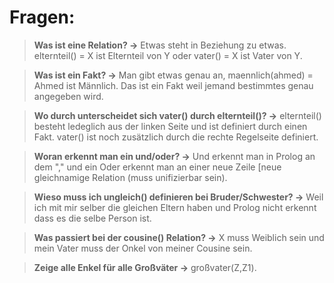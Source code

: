 # Fragen:

> **Was ist eine Relation? ->** Etwas steht in Beziehung zu etwas. elternteil() = X ist Elternteil von Y oder vater() = X ist Vater von Y.

> **Was ist ein Fakt? ->** Man gibt etwas genau an, maennlich(ahmed) = Ahmed ist Männlich. Das ist ein Fakt weil jemand bestimmtes genau angegeben wird.

> **Wo durch unterscheidet sich vater() durch elternteil()? ->** elternteil() besteht ledeglich aus der linken Seite und ist definiert durch einen Fakt. vater() ist noch zusätzlich durch die rechte Regelseite definiert.

> **Woran erkennt man ein und/oder? ->** Und erkennt man in Prolog an dem "," und ein Oder erkennt man an einer neue Zeile [neue gleichnamige Relation (muss unifizierbar sein).

> **Wieso muss ich ungleich() definieren bei Bruder/Schwester? ->** Weil ich mit mir selber die gleichen Eltern haben und Prolog nicht erkennt dass es die selbe Person ist.

> **Was passiert bei der cousine() Relation? ->** X muss Weiblich sein und mein Vater muss der Onkel von meiner Cousine sein.

> **Zeige alle Enkel für alle Großväter ->** großvater(Z,Z1).
